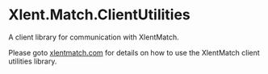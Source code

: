 Xlent.Match.ClientUtilities
===========================

A client library for communication with XlentMatch.

Please goto [xlentmatch.com](http://xlentmatch.com) for details on how to use the XlentMatch client utilities library.
